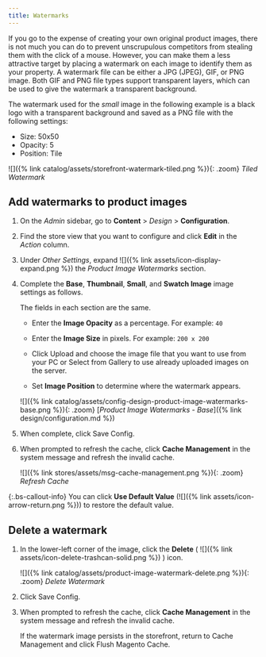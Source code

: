 ```yaml
---
title: Watermarks
---
```


If you go to the expense of creating your own original product images, there is not much you can do to prevent unscrupulous competitors from stealing them with the click of a mouse. However, you can make them a less attractive target by placing a watermark on each image to identify them as your property. A watermark file can be either a JPG (JPEG), GIF, or PNG image. Both GIF and PNG file types support transparent layers, which can be used to give the watermark a transparent background.

The watermark used for the _small_ image in the following example is a black logo with a transparent background and saved as a PNG file with the following settings:

- Size: 50x50
- Opacity: 5
- Position: Tile

![]({% link catalog/assets/storefront-watermark-tiled.png %}){: .zoom}
_Tiled Watermark_

## Add watermarks to product images

1. On the _Admin_ sidebar, go to **Content** > _Design_ > **Configuration**.

1. Find the store view that you want to configure and click **Edit** in the _Action_ column.

1. Under _Other Settings_, expand ![]({% link assets/icon-display-expand.png %}) the _Product Image Watermarks_ section.

1. Complete the **Base**, **Thumbnail**, **Small**, and **Swatch Image** image settings as follows.

   The fields in each section are the same.

   - Enter the **Image Opacity** as a percentage. For example: `40`

   - Enter the **Image Size** in pixels. For example: `200 x 200`

   - Click <span class="btn">Upload</span> and choose the image file that you want to use from your PC or <span class="btn">Select from Gallery</span> to use already uploaded images on the server.

   - Set **Image Position** to determine where the watermark appears.

    ![]({% link catalog/assets/config-design-product-image-watermarks-base.png %}){: .zoom}
    [_Product Image Watermarks - Base_]({% link design/configuration.md %})

1. When complete, click <span class="btn">Save Config</span>.

1. When prompted to refresh the cache, click **Cache Management** in the system message and refresh the invalid cache.

    ![]({% link stores/assets/msg-cache-management.png %}){: .zoom}
    _Refresh Cache_

{:.bs-callout-info}
You can click **Use Default Value** (![]({% link assets/icon-arrow-return.png %})) to restore the default value.

## Delete a watermark

1. In the lower-left corner of the image, click the **Delete** ( ![]({% link assets/icon-delete-trashcan-solid.png %}) ) icon.

    ![]({% link catalog/assets/product-image-watermark-delete.png %}){: .zoom}
    _Delete Watermark_

1. Click <span class="btn">Save Config</span>.

1. When prompted to refresh the cache, click **Cache Management** in the system message and refresh the invalid cache.

    If the watermark image persists in the storefront, return to Cache Management and click <span class="btn">Flush Magento Cache</span>.
